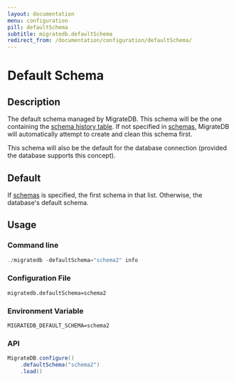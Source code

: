 ```yaml
---
layout: documentation
menu: configuration
pill: defaultSchema
subtitle: migratedb.defaultSchema
redirect_from: /documentation/configuration/defaultSchema/
---
```


# Default Schema

## Description

The default schema managed by MigrateDB. This schema will be the one containing
the [schema history table](/migratedb/documentation/concepts/migrations#schema-history-table).
If not specified in [schemas](/migratedb/documentation/configuration/parameters/schemas), MigrateDB will automatically attempt to
create and clean this schema first.

This schema will also be the default for the database connection (provided the database supports this concept).

## Default

If [schemas](/migratedb/documentation/configuration/parameters/schemas) is specified, the first schema in that list. Otherwise,
the database's default schema.

## Usage

### Command line

```powershell
./migratedb -defaultSchema="schema2" info
```

### Configuration File

```properties
migratedb.defaultSchema=schema2
```

### Environment Variable

```properties
MIGRATEDB_DEFAULT_SCHEMA=schema2
```

### API

```java
MigrateDB.configure()
    .defaultSchema("schema2")
    .load()
```
